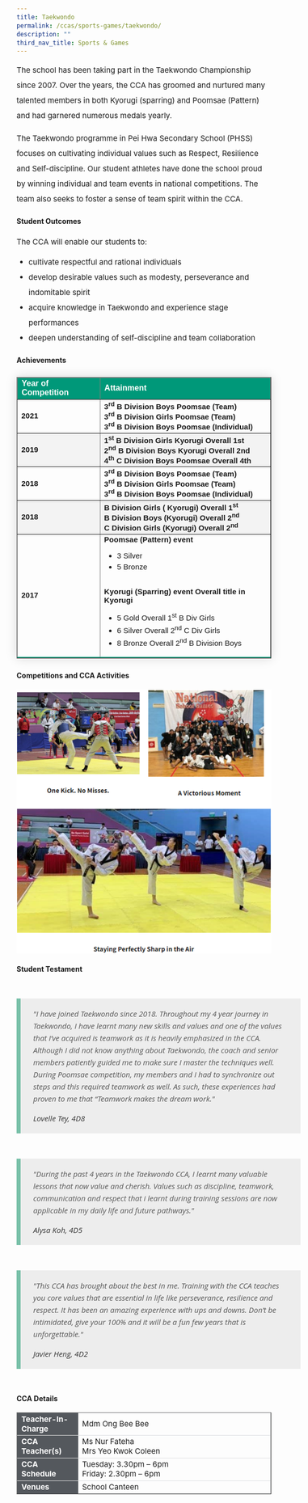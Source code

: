 ```yaml
---
title: Taekwondo
permalink: /ccas/sports-games/taekwondo/
description: ""
third_nav_title: Sports & Games
---
```

<p style="font-size:15px; line-height:2;">The school has been taking part in the Taekwondo Championship since 2007. Over the years, the CCA has groomed and nurtured many talented members in both Kyorugi (sparring) and Poomsae (Pattern) and had garnered numerous medals yearly.</p>

<p style="font-size:15px; line-height:2;">The Taekwondo programme in Pei Hwa Secondary School (PHSS) focuses on cultivating individual values such as Respect, Resilience and Self-discipline. Our student athletes have done the school proud by winning individual and team events in national competitions. The team also seeks to foster a sense of team spirit within the CCA.</p>

<h4><strong>Student Outcomes</strong></h4>
<p style="font-size:15px; line-height:2;">The CCA will enable our students to:</p>
<ul style="margin-top:-5px">
		<li style="font-size:15px; line-height:2;"> cultivate respectful and rational individuals</li>
		<li style="font-size:15px; line-height:2;"> develop desirable values such as modesty, perseverance and indomitable spirit</li>
		<li style="font-size:15px; line-height:2;"> acquire knowledge in Taekwondo and experience stage performances</li>
		<li style="font-size:15px; line-height:2;"> deepen understanding of self-discipline and team collaboration</li>
	</ul>
	
<h4><strong>Achievements</strong></h4>
	
<table border="1" style="border-collapse: collapse;margin: 25px 0;font-size:15px;font-family: sans-serif;box-shadow: 0 0 20px rgba(0, 0, 0, 0.15);">
<thead style="background-color: #009879; font-weight: bold; font-size: 16px;">
<tr>
				<td style="text-align:left;color:white;">Year of Competition</td>
				<td style="text-align:left;color:white;">Attainment</td>
			</tr>
</thead>
	
<tbody>
<tr>
				<td style="font-size:15px;"><strong>2021</strong></td>
				<td style="font-size:15px;margin-bottom:5px;">
					<strong>
						3<sup>rd</sup> B Division Boys Poomsae (Team)<br>
						3<sup>rd</sup> B Division Girls Poomsae (Team)<br>
						3<sup>rd</sup> B Division Boys Poomsae (Individual)<br>
					</strong>
				</td>
</tr>
			
<tr style=" background-color: #f3f3f3;">
				<td style="font-size:15px;"><strong>2019</strong></td>
				<td style="font-size:15px;margin-bottom:5px;">
					<strong>
						1<sup>st</sup> B Division Girls Kyorugi Overall 1st<br>
						2<sup>nd</sup> B Division Boys Kyorugi Overall 2nd<br>
						4<sup>th</sup> C Division Boys Poomsae Overall 4th<br>
					</strong>
				</td>
</tr>

<tr>
				<td style="font-size:15px;"><strong>2018</strong></td>
				<td style="font-size:15px;margin-bottom:5px;">
					<strong>
						3<sup>rd</sup> B Division Boys Poomsae (Team)<br>
						3<sup>rd</sup> B Division Girls Poomsae (Team)<br>
						3<sup>rd</sup> B Division Boys Poomsae (Individual)<br>
					</strong>
				</td>
</tr>
			
<tr style=" background-color: #f3f3f3;">
				<td style="font-size:15px;"><strong>2018</strong></td>
				<td style="font-size:15px;margin-bottom:5px;">
					<strong>
						B Division Girls ( Kyorugi) Overall 1<sup>st</sup><br>
						B Division Boys (Kyorugi) Overall 2<sup>nd</sup><br>
						C Division Girls (Kyorugi) Overall 2<sup>nd</sup><br>
					</strong>
				</td>
</tr>
		
<tr style="border-bottom: 2px solid #009879; font-size:15px;">
			<td><strong>2017</strong></td>
			<td style="font-size:15px;margin-bottom:5px;">
				<strong>Poomsae (Pattern) event</strong>
				<br>
				<ul>
					<li style="font-size:15px;margin-bottom:5px;">3 Silver</li>
					<li style="font-size:15px;margin-bottom:5px;">5 Bronze</li>
				</ul>
				<br>
				<strong>Kyorugi (Sparring) event Overall title in Kyorugi</strong>
				<br>
				<ul>
					<li style="font-size:15px;margin-bottom:5px;"> 5 Gold Overall 1<sup>st</sup> B Div Girls</li>
					<li style="font-size:15px;margin-bottom:5px;">6 Silver Overall 2<sup>nd</sup> C Div Girls</li>
					<li style="font-size:15px;margin-bottom:5px;">8 Bronze Overall 2<sup>nd</sup> B Division Boys</li>
				</ul>
			</td>
</tr>										
</tbody>
</table>

<h4><strong>Competitions and CCA Activities</strong></h4>

<img src="/images/taekwondo.png">

<h4><strong>Student Testament</strong></h4>
<blockquote style="font-size: 15px;
  width:100%;
  margin:50px auto;
  font-family:Open Sans;
  font-style:italic;
  color: #555555;
  padding:1.2em 25px 1.2em 25px;
  border-left:8px solid #78C0A8 ;
  line-height:1.6;
  position: relative;
  background:#EDEDED;">
	"I have joined Taekwondo since 2018. Throughout my 4 year journey in Taekwondo, I have learnt many new skills and values and one of the values that I’ve acquired is teamwork as it is heavily emphasized in the CCA. Although I did not know anything about Taekwondo, the coach and senior members patiently guided me to make sure I master the techniques well. During Poomsae competition, my members and I had to synchronize out steps and this required teamwork as well. As such, these experiences had proven to me that “Teamwork makes the dream work."
  <span style="display:block; color:#333333; margin-top:1em;font-size:15px;"><em>Lovelle Tey, 4D8</em></span>
	</blockquote>
	
<blockquote style="font-size: 15px;
  width:100%;
  margin:50px auto;
  font-family:Open Sans;
  font-style:italic;
  color: #555555;
  padding:1.2em 25px 1.2em 25px;
  border-left:8px solid #78C0A8 ;
  line-height:1.6;
  position: relative;
  background:#EDEDED;">
	"During the past 4 years in the Taekwondo CCA, I learnt many valuable lessons that now value and cherish. Values such as discipline, teamwork, communication and respect that i learnt during training sessions are now applicable in my daily life and future pathways."
  <span style="display:block; color:#333333; margin-top:1em;font-size:15px;"><em>Alysa Koh, 4D5</em></span>
	</blockquote>
	
<blockquote style="font-size: 15px;
  width:100%;
  margin:50px auto;
  font-family:Open Sans;
  font-style:italic;
  color: #555555;
  padding:1.2em 25px 1.2em 25px;
  border-left:8px solid #78C0A8 ;
  line-height:1.6;
  position: relative;
  background:#EDEDED;">
	"This CCA has brought about the best in me. Training with the CCA teaches you core values that are essential in life like perseverance, resilience and respect. It has been an amazing experience with ups and downs. Don’t be intimidated, give your 100% and it will be a fun few years that is unforgettable."
  <span style="display:block; color:#333333; margin-top:1em;font-size:15px;"><em>Javier Heng, 4D2</em></span>
	</blockquote>

<h4><strong>CCA Details</strong></h4>
<table border="1" style="width:100%;">
	<tbody>
		<tr>
			<td style="background-color: #54585d; font-weight: bold; font-size: 15px; border: 1px solid #54585d; color:white;border-bottom: 1px solid #dddddd;width:24%;">Teacher-In-Charge</td>
			<td style="border: 1px solid #dddfe1;font-size: 15px;">Mdm Ong Bee Bee</td>
		</tr>

<tr>
			<td style="background-color: #54585d; font-weight: bold; font-size: 15px; border: 1px solid #54585d;border-bottom: 1px solid #dddddd; color:white;">CCA Teacher(s)</td>
			<td style="border: 1px solid #dddfe1;font-size: 15px;">Ms Nur Fateha<br>Mrs Yeo Kwok Coleen</td>
		</tr>

<tr>
			<td style="background-color: #54585d; font-weight: bold; font-size: 15px; border: 1px solid #54585d; color:white;border-bottom: 1px solid #dddddd;">CCA Schedule</td>
			<td style="border: 1px solid #dddfe1;font-size: 15px;">Tuesday: 3.30pm – 6pm<br>Friday: 2.30pm – 6pm</td>
		</tr>
		
<tr>
			<td style="background-color: #54585d; font-weight: bold; font-size: 15px; border: 1px solid #54585d; color:white;">Venues</td>
			<td style="border: 1px solid #dddfe1;font-size: 15px;">School Canteen</td>
		</tr>
		
</tbody>
</table>
